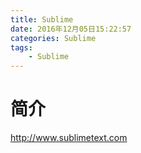 ```yaml
---
title: Sublime
date: 2016年12月05日15:22:57
categories: Sublime
tags: 
    - Sublime
---
```


# 简介

http://www.sublimetext.com






























